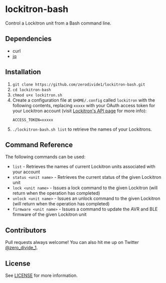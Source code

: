 lockitron-bash
==============

Control a Lockitron unit from a Bash command line.

## Dependencies

* curl
* [jq](http://stedolan.github.io/jq/)

## Installation

1. `git clone https://github.com/zerodivide1/lockitron-bash.git`
2. `cd lockitron-bash`
3. `chmod u+x lockitron.sh`
4. Create a configuration file at `$HOME/.config` called `lockitron` with the following contents, replacing `xxxxx` with your OAuth access token for your Lockitron account (visit [Lockitron's API page](https://api.lockitron.com/) for more info):
   ```
   ACCESS_TOKEN=xxxxx
   ```
5. `./lockitron-bash.sh list` to retrieve the names of your Lockitrons.

## Command Reference

The following commands can be used:
* `list` - Retrieves the names of current Lockitron units associated with your account
* `status <unit name>` - Retrieves the current status of the given Lockitron unit
* `lock <unit name>` - Issues a lock command to the given Lockitron (will return when the operation has completed)
* `unlock <unit name>` - Issues an unlock command to the given Lockitron (will return when the operation has completed)
* `firmware <unit name>` - Issues a command to update the AVR and BLE firmware of the given Lockitron unit

## Contributors

Pull requests always welcome! You can also hit me up on Twitter [@zero_divide_1](https://twitter.com/zero_divide_1).

## License

See [LICENSE](LICENSE) for more information.
